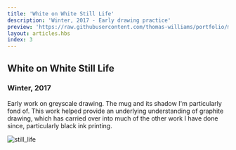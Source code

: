 ```yaml
---
title: 'White on White Still Life'
description: 'Winter, 2017 - Early drawing practice'
preview: 'https://raw.githubusercontent.com/thomas-williams/portfolio/master/pictures/drawing_1/still_life.jpg'
layout: articles.hbs
index: 3
---
```

## White on White Still Life
### Winter, 2017

Early work on greyscale drawing. The mug and its shadow I'm particularly fond of. This work helped provide an underlying understanding of graphite drawing, which has carried over into much of the other work I have done since, particularly black ink printing.

![still_life](https://raw.githubusercontent.com/thomas-williams/portfolio/master/pictures/drawing_1/still_life.jpg)